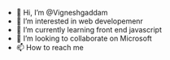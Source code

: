 - 👋 Hi, I’m @Vigneshgaddam
- 👀 I’m interested in web developemenr
- 🌱 I’m currently learning front end javascript
- 💞️ I’m looking to collaborate on Microsoft
- 📫 How to reach me 

<!---
Vigneshgaddam/Vigneshgaddam is a ✨ special ✨ repository because its `README.md` (this file) appears on your GitHub profile.
You can click the Preview link to take a look at your changes.
--->
